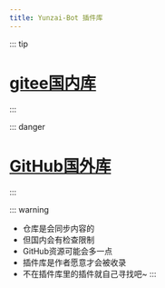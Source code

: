 ```yaml
---
title: Yunzai-Bot 插件库
---
```


::: tip
# [gitee国内库](https://gitee.com/yhArcadia/Yunzai-Bot-plugins-index)
:::

::: danger
# [GitHub国外库](https://github.com/yhArcadia/Yunzai-Bot-plugins-index)
:::

::: warning
- 仓库是会同步内容的
- 但国内会有检查限制
- GitHub资源可能会多一点
- 插件库是作者愿意才会被收录
- 不在插件库里的插件就自己寻找吧~
:::